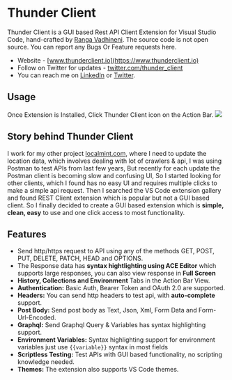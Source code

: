 # Thunder Client
Thunder Client is a GUI based Rest API Client Extension for Visual Studio Code, hand-crafted by [Ranga Vadhineni](https://twitter.com/ranga_vadhineni). The source code is not open source. You can report any Bugs Or Feature requests here.

* Website - [www.thunderclient.io](https://www.thunderclient.io)
* Follow on Twitter for updates - [twitter.com/thunder_client](https://twitter.com/thunder_client)
* You can reach me on [LinkedIn](https://www.linkedin.com/in/rangav/) or [Twitter](https://twitter.com/ranga_vadhineni).

## Usage
Once Extension is Installed, Click Thunder Client icon on the Action Bar.
![](https://github.com/rangav/thunder-client-support/blob/6ba3bfa7b2142572bd84029efb745972721d7963/thunder-client-vscode.png)

## Story behind Thunder Client
I work for my other project [localmint.com](https://www.localmint.com/), where I need to update the location data, which involves dealing with lot of crawlers & api, I was using Postman to test APIs from last few years, But recently for each update the Postman client is becoming slow and confusing UI, So I started looking for other clients, which I found has no easy UI and requires multiple clicks to make a simple api request. Then I searched the VS Code extension gallery and found REST Client extension which is popular but not a GUI based client. So I finally decided to create a GUI based extension which is **simple, clean, easy** to use and one click access to most functionality.

## Features
* Send http/https request to API using any of the methods GET, POST, PUT, DELETE, PATCH, HEAD and OPTIONS.
* The Response data has **syntax hightlighting using ACE Editor** which supports large responses, you can also view response in **Full Screen**
* **History, Collections and Environment** Tabs in the Action Bar View.
* **Authentication:** Basic Auth, Bearer Token and OAuth 2.0 are supported.
* **Headers:** You can send http headers to test api, with **auto-complete** support.
* **Post Body:** Send post body as Text, Json, Xml, Form Data and Form-Url-Encoded.
* **Graphql:** Send Graphql Query & Variables has syntax highlighting support.
* **Environment Variables:** Syntax highlighting support for environment variables just use `{{variable}}` syntax in most fields
* **Scriptless Testing:** Test APIs with GUI based functionality, no scripting knowledge needed.
* **Themes:** The extension also supports VS Code themes.
